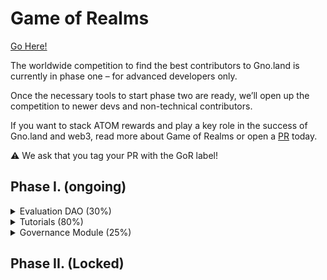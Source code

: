 # Game of Realms

[Go Here!](https://github.com/gnolang/gno/issues/390)

The worldwide competition to find the best contributors to Gno.land is currently in phase one – for advanced developers only.

Once the necessary tools to start phase two are ready, we’ll open up the competition to newer devs and non-technical contributors.

If you want to stack ATOM rewards and play a key role in the success of Gno.land and web3, read more about Game of Realms or open a [PR](https://github.com/gnolang/gno/) today.

⚠️ We ask that you tag your PR with the GoR label!

## Phase I. (ongoing)

<details>
<summary>Evaluation DAO (30%)</summary>

### Evaluation DAO

This complex challenge seeks your skills in DAO development and implementation and is one of the most important challenges of phase one. The Evaluation DAO will ensure that contributions in Game of Realms and the Gno.land platform are fairly rewarded.

- [x] Clarifying this issue — [100% completed]
- [ ] Retrospectives & investigations — [20% In progress]

Game of Realms participants and core contributors are still in discussions, proposing additional ideas, and seeing how the proposal for the Evaluation DAO evolves over time.

- [ ]  Human specs — definitions, rules, examples — [20% In progress]

See [GitHub issue 519](https://github.com/gnolang/gno/issues/519) for the most up-to-date discussion so far on how voting should work for the DAO, what the responsibilities are, how to join, etc.

- [ ] Technical specs and interfaces — [0% Stand-by]
- [ ] Implementation — [0% Stand-by]
- [ ] Documentation — [0% Stand-by]
- [ ] Bootstrapping plan — [0% Stand-by]
</details>
 
<details> 
<summary>Tutorials (80%)</summary>

### Tutorials

To progress to phase two of the competition, we need high-quality tutorials, guides, and documentation from phase one participants. Help to create materials that will onboard more contributors to Gno.land.

- [x] Clarifying this issue — [100% completed]
- [x] Retrospectives & investigations — [100% completed]
- [x] Human specs — definitions, rules, examples — [100% completed]
- [x] Technical specs and interfaces — [100% completed]
- [ ] Implementation — [80% In progress]
- [ ] Bootstrapping plan — [0% Stand-by]
</details>

<details>
<summary>Governance Module (25%)</summary>

### Governance Module

Can you define and implement a governance contract suite that rivals existing ones, such as the Cosmos Hub? Show us how! We’re looking for the fairest and most efficient governance solution possible.

- [x] Clarifying this issue — [100% completed]
- [ ] Retrospectives & investigations — [60% In progress]

Game of Realms participants and core contributors have made significant progress teaming up to complete this challenge but discussions and additional ideas are still ongoing.

- [ ] Human specs — definitions, rules, examples — [20% In progress]
- [ ] Technical specs and interfaces — [0% Stand-by]
- [ ] Implementation — [0% Stand-by]
- [ ] Documentation — [0% Stand-by]
- [ ] Bootstrapping plan — [0% Stand-by]
</details>

## Phase II. (Locked)
